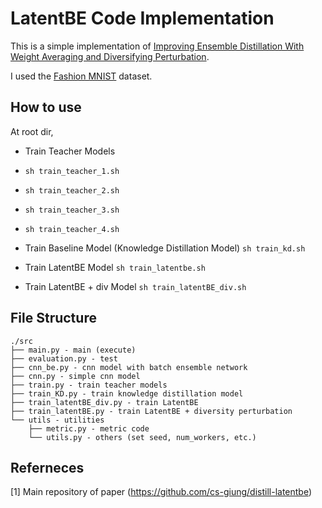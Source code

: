 # LatentBE Code Implementation
This is a simple implementation of [Improving Ensemble Distillation With Weight Averaging and Diversifying Perturbation](https://arxiv.org/pdf/2206.15047.pdf). 

I used the [Fashion MNIST](https://github.com/zalandoresearch/fashion-mnist) dataset. 

## How to use
At root dir,
- Train Teacher Models  
- `sh train_teacher_1.sh`
- `sh train_teacher_2.sh`
- `sh train_teacher_3.sh`
- `sh train_teacher_4.sh`

- Train Baseline Model (Knowledge Distillation Model)
`sh train_kd.sh`

- Train LatentBE Model
`sh train_latentbe.sh`

- Train LatentBE + div Model
`sh train_latentBE_div.sh`

## File Structure
```
./src
├── main.py - main (execute)
├── evaluation.py - test 
├── cnn_be.py - cnn model with batch ensemble network
├── cnn.py - simple cnn model
├── train.py - train teacher models
├── train_KD.py - train knowledge distillation model
├── train_latentBE_div.py - train LatentBE
├── train_latentBE.py - train LatentBE + diversity perturbation
└── utils - utilities
    ├── metric.py - metric code 
    └── utils.py - others (set seed, num_workers, etc.)
```
## Referneces
[1] Main repository of paper (https://github.com/cs-giung/distill-latentbe)
